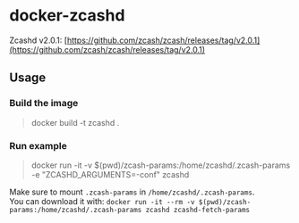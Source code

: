 # docker-zcashd

Zcashd v2.0.1: [https://github.com/zcash/zcash/releases/tag/v2.0.1](https://github.com/zcash/zcash/releases/tag/v2.0.1)

## Usage

### Build the image

> docker build -t zcashd .

### Run example

> docker run -it -v $(pwd)/zcash-params:/home/zcashd/.zcash-params -e "ZCASHD_ARGUMENTS=-conf" zcashd

Make sure to mount `.zcash-params` in `/home/zcashd/.zcash-params`.\
You can download it with: `docker run -it --rm -v $(pwd)/zcash-params:/home/zcashd/.zcash-params zcashd zcashd-fetch-params`

